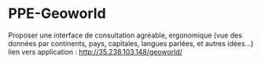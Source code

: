 # PPE-Geoworld
Proposer une interface de consultation agréable, ergonomique (vue des données par continents, pays, capitales, langues parlées, et autres idées…)
lien vers application : http://35.238.103.148/geoworld/
